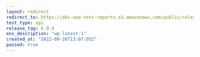 ```yaml
---
layout: redirect
redirect_to: https://a8c-woo-test-reports.s3.amazonaws.com/public/release/6.9.4/wp-latest-1/api/index.html
test_type: api
release_tag: 6.9.4
env_description: "wp-latest-1"
created_at: "2022-09-26T13:07:05Z"
passed: true
---
```

